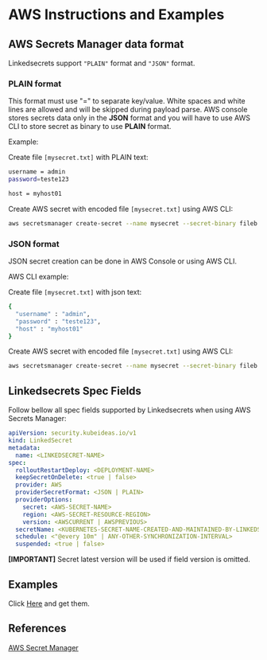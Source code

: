 # AWS Instructions and Examples

## AWS Secrets Manager data format

Linkedsecrets support `"PLAIN"` format and `"JSON"` format.

### PLAIN format

This format must use "=" to separate key/value. White spaces and white lines are allowed and will be skipped during payload parse. AWS console stores secrets data only in the **JSON** format and  you will have to use AWS CLI to store secret as binary to use **PLAIN** format.

Example:

Create file `[mysecret.txt]` with PLAIN text:

```bash
username = admin
password=teste123

host = myhost01
```

Create AWS secret with encoded file `[mysecret.txt]` using AWS CLI:

```bash
aws secretsmanager create-secret --name mysecret --secret-binary fileb://mysecret.txt
```

### JSON format

JSON secret creation can be done in AWS Console or using AWS CLI.

AWS CLI example:

Create file `[mysecret.txt]` with json text:

```bash
{
  "username" : "admin",
  "password" : "teste123",
  "host" : "myhost01"
}
```

Create AWS secret with encoded file `[mysecret.txt]` using AWS CLI:

```bash
aws secretsmanager create-secret --name mysecret --secret-binary fileb://mysecret.txt
```

## Linkedsecrets Spec Fields

Follow bellow all spec fields supported by Linkedsecrets when using AWS Secrets Manager:

``` yaml
apiVersion: security.kubeideas.io/v1
kind: LinkedSecret
metadata:
  name: <LINKEDSECRET-NAME>
spec:
  rolloutRestartDeploy: <DEPLOYMENT-NAME>
  keepSecretOnDelete: <true | false>
  provider: AWS
  providerSecretFormat: <JSON | PLAIN>
  providerOptions:
    secret: <AWS-SECRET-NAME>
    region: <AWS-SECRET-RESOURCE-REGION>
    version: <AWSCURRENT | AWSPREVIOUS> 
  secretName: <KUBERNETES-SECRET-NAME-CREATED-AND-MAINTAINED-BY-LINKEDSECRETS>
  schedule: <"@every 10m" | ANY-OTHER-SYNCHRONIZATION-INTERVAL>
  suspended: <true | false>
```

**[IMPORTANT]** Secret latest version will be used if field version is omitted.

## Examples

Click [Here](https://kubeideas.github.io/linkedsecrets/examples.zip) and get them.

## References

[AWS Secret Manager](https://docs.aws.amazon.com/secretsmanager/latest/userguide/getting-started.html)
